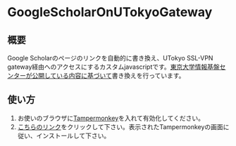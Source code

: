# GoogleScholarOnUTokyoGateway

## 概要
Google Scholarのページのリンクを自動的に書き換え、UTokyo SSL-VPN gateway経由へのアクセスにするカスタムjavascriptです。[東京大学情報基盤センターが公開している内容に基づいて](https://www.sodan.ecc.u-tokyo.ac.jp/hack/search-engine-via-ssl-vpn/)書き換えを行っています。

## 使い方
1. お使いのブラウザに[Tampermonkey](https://www.tampermonkey.net/)を入れて有効化してください。
1. [こちらのリンク](https://raw.githubusercontent.com/Tagussan/GoogleScholarOnUTokyoGateway/master/auto_gateway.js)をクリックして下さい。表示されたTampermonkeyの画面に従い、インストールして下さい。
